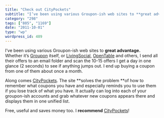 ```yaml
---
title: "Check out CityPockets"
subtitle: "I’ve been using various Groupon-ish web sites to **great advantage.** Whether it’s [Groupon](http://..."
category: "298"
tags: ["805", "1169"]
date: "2011-10-01"
type: "wp"
wordpress_id: 489
---
```

I’ve been using various Groupon-ish web sites to **great advantage.** Whether it’s [Groupon](http://www.groupon.com) itself, or [LivingSocial](http://livingsocial.com), [OpenTable](http://www.opentable.com) and others, I send all their offers to an email folder and scan the 10-15 offers I get a day in one glance (2 seconds) to see if anything jumps out. I end up buying a coupon from one of them about once a month.

Along comes [CityPockets](http://www.citypockets.com/). The site **solves the problem **of how to remember what coupons you have and especially reminds you to use them if you lose track of what you have. It actually can log into each of your groupon-ish accounts and grab whatever new coupons appears there and displays them in one unified list.

Free, useful and saves money too. I **recommend** [CityPockets](http://www.citypockets.com/)!
